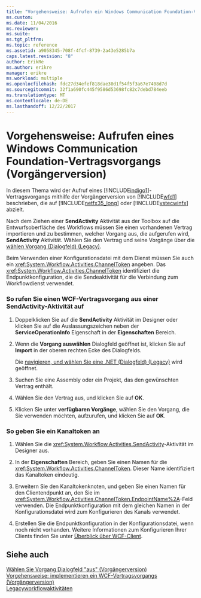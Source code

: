 ```yaml
---
title: "Vorgehensweise: Aufrufen ein Windows Communication Foundation-Vertragsvorgangs (Vorgängerversion) | Microsoft Docs"
ms.custom: 
ms.date: 11/04/2016
ms.reviewer: 
ms.suite: 
ms.tgt_pltfrm: 
ms.topic: reference
ms.assetid: a9058345-708f-4fcf-8739-2a43e5285b7a
caps.latest.revision: "8"
author: ErikRe
ms.author: erikre
manager: erikre
ms.workload: multiple
ms.openlocfilehash: fdc27d34efef818dae30d1f54f5f3a67e7408d7d
ms.sourcegitcommit: 32f1a690fc445f9586d53698fc82c7debd784eeb
ms.translationtype: MT
ms.contentlocale: de-DE
ms.lasthandoff: 12/22/2017
---
```

# <a name="how-to-invoke-a-windows-communication-foundation-contract-operation-legacy"></a>Vorgehensweise: Aufrufen eines Windows Communication Foundation-Vertragsvorgangs (Vorgängerversion)
In diesem Thema wird der Aufruf eines [!INCLUDE[indigo1](../workflow-designer/includes/indigo1_md.md)]-Vertragsvorgangs mithilfe der Vorgängerversion von [!INCLUDE[wfd1](../workflow-designer/includes/wfd1_md.md)] beschrieben, die auf [!INCLUDE[netfx35_long](../workflow-designer/includes/netfx35_long_md.md)] oder [!INCLUDE[vstecwinfx](../workflow-designer/includes/vstecwinfx_md.md)] abzielt.  
  
 Nach dem Ziehen einer **SendActivity** Aktivität aus der Toolbox auf die Entwurfsoberfläche des Workflows müssen Sie einen vorhandenen Vertrag importieren und zu bestimmen, welcher Vorgang aus, die aufgerufen wird, **SendActivity** Aktivität. Wählen Sie den Vertrag und seine Vorgänge über die [wählen Vorgang (Dialogfeld) (Legacy)](../workflow-designer/choose-operation-dialog-box-legacy.md).  
  
 Beim Verwenden einer Konfigurationsdatei mit dem Dienst müssen Sie auch ein <xref:System.Workflow.Activities.ChannelToken> angeben. Das <xref:System.Workflow.Activities.ChannelToken> identifiziert die Endpunktkonfiguration, die die Sendeaktivität für die Verbindung zum Workflowdienst verwendet.  
  
### <a name="to-invoke-a-wcf-contract-operation-from-a-sendactivity-activity"></a>So rufen Sie einen WCF-Vertragsvorgang aus einer SendActivity-Aktivität auf  
  
1.  Doppelklicken Sie auf die **SendActivity** Aktivität im Designer oder klicken Sie auf die Auslassungszeichen neben der **ServiceOperationInfo** Eigenschaft in der **Eigenschaften** Bereich.  
  
2.  Wenn die **Vorgang auswählen** Dialogfeld geöffnet ist, klicken Sie auf **Import** in der oberen rechten Ecke des Dialogfelds.  
  
     Die [navigieren, und wählen Sie eine .NET (Dialogfeld) (Legacy)](../workflow-designer/browse-and-select-a-dotnet-type-dialog-box-legacy.md) wird geöffnet.  
  
3.  Suchen Sie eine Assembly oder ein Projekt, das den gewünschten Vertrag enthält.  
  
4.  Wählen Sie den Vertrag aus, und klicken Sie auf **OK**.  
  
5.  Klicken Sie unter **verfügbaren Vorgänge**, wählen Sie den Vorgang, die Sie verwenden möchten, aufzurufen, und klicken Sie auf **OK**.  
  
### <a name="to-specify-a-channel-token"></a>So geben Sie ein Kanaltoken an  
  
1.  Wählen Sie die <xref:System.Workflow.Activities.SendActivity>-Aktivität im Designer aus.  
  
2.  In der **Eigenschaften** Bereich, geben Sie einen Namen für die <xref:System.Workflow.Activities.ChannelToken>. Dieser Name identifiziert das Kanaltoken eindeutig.  
  
3.  Erweitern Sie den Kanaltokenknoten, und geben Sie einen Namen für den Clientendpunkt an, den Sie im <xref:System.Workflow.Activities.ChannelToken.EndpointName%2A>-Feld verwenden. Die Endpunktkonfiguration mit dem gleichen Namen in der Konfigurationsdatei wird zum Konfigurieren des Kanals verwendet.  
  
4.  Erstellen Sie die Endpunktkonfiguration in der Konfigurationsdatei, wenn noch nicht vorhanden. Weitere Informationen zum Konfigurieren Ihrer Clients finden Sie unter [Überblick über WCF-Client](/dotnet/framework/wcf/wcf-client-overview).  
  
## <a name="see-also"></a>Siehe auch  
 [Wählen Sie Vorgang Dialogfeld "aus" (Vorgängerversion)](../workflow-designer/choose-operation-dialog-box-legacy.md)   
 [Vorgehensweise: implementieren ein WCF-Vertragsvorgangs (Vorgängerversion)](../workflow-designer/how-to-implement-a-windows-communication-foundation-contract-operation-legacy.md)   
 [Legacyworkflowaktivitäten](../workflow-designer/legacy-workflow-activities.md)